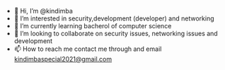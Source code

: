 - 👋 Hi, I’m @kindimba
- 👀 I’m interested in security,development (developer) and networking
- 🌱 I’m currently learning bacherol of computer science
- 💞️ I’m looking to collaborate on security issues, networking issues and development
- 📫 How to reach me contact me through and email kindimbaspecial2021@gmail.com

<!---
kindimba/kindimba is a ✨ special ✨ repository because its `README.md` (this file) appears on your GitHub profile.
You can click the Preview link to take a look at your changes.
--->
